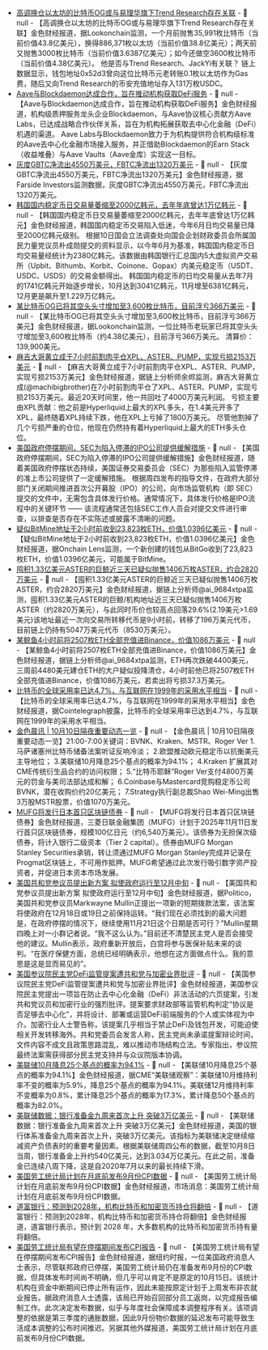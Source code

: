 - [高调换仓以太坊的比特币OG或与易理华旗下Trend Research存在关联]() - 📰 null - 【高调换仓以太坊的比特币OG或与易理华旗下Trend Research存在关联】金色财经报道，据Lookonchain监测，一个月前抛售35,991枚比特币（当前价值43.8亿美元），换得886,371枚以太坊（当前价值38.8亿美元）；两天前又抛售3000枚比特币（当前价值3.6387亿美元）；如今还做空3600枚比特币（当前价值4.38亿美元）。 
他是否与Trend Research、JackYi有关联？ 
链上数据显示，钱包地址0x52d3曾向这位比特币元老转账0.1枚以太坊作为Gas费，随后又向Trend Research的币安充值地址存入131万枚USDC。
- [Aave与Blockdaemon达成合作，旨在推动机构获取DeFi服务](https://crypto.news/aave-and-blockdaemon-partner-to-advance-institutional-access-to-defi/) - 📰 null - 【Aave与Blockdaemon达成合作，旨在推动机构获取DeFi服务】金色财经报道，机构级质押服务龙头企业Blockdaemon，与Aave协议核心贡献方Aave Labs，已达成战略合作伙伴关系，旨在为机构拓展获取去中心化金融（DeFi）机遇的渠道。 
Aave Labs与Blockdaemon致力于为机构提供符合机构级标准的Aave去中心化金融市场接入服务，并正借助Blockdaemon的Earn Stack（收益堆叠）与Aave Vaults（Aave金库）实现这一目标。
- [灰度GBTC净流出4550万美元，FBTC净流出1320万美元](https://farside.co.uk/btc/) - 📰 null - 【灰度GBTC净流出4550万美元，FBTC净流出1320万美元】金色财经报道，据Farside Investors监测数据，灰度GBTC净流出4550万美元，FBTC净流出1320万美元。
- [韩国国内稳定币日交易量萎缩至2000亿韩元，去年年底曾达1万亿韩元](https://www.yna.co.kr/view/AKR20251004025600002?section=market-plus/cryptocurrency) - 📰 null - 【韩国国内稳定币日交易量萎缩至2000亿韩元，去年年底曾达1万亿韩元】金色财经报道，韩国国内稳定币交易陷入低迷，今年6月日均交易量已降至2000亿韩元级别。 
根据10日国会立法调查处向国会企划财政委员会所属国民力量党议员朴成勋提交的资料显示，以今年6月为基准，韩国国内稳定币日均交易量经统计为2380亿韩元。该数据由韩国银行汇总国内5大虚拟资产交易所（Upbit、Bithumb、Korbit、Coinone、Gopax）内美元稳定币（USDT、USDC、USDS）的交易金额得出。 
韩国国内稳定币的日均交易量从去年7月的1741亿韩元开始逐步增长，10月达到3041亿韩元，11月增至6381亿韩元，12月更是飙升至1.229万亿韩元。
- [某比特币OG已将其空头头寸增加至3,600枚比特币，目前浮亏366万美元](https://x.com/lookonchain/status/1976444751017803981) - 📰 null - 【某比特币OG已将其空头头寸增加至3,600枚比特币，目前浮亏366万美元】金色财经报道，据Lookonchain监测，一位比特币老玩家已将其空头头寸增加至3,600枚比特币（约4.38亿美元），目前浮亏366万美元。 
清算价：139,900美元。
- [麻吉大哥黄立成于7小时前割肉平仓XPL、ASTER、PUMP，实现亏损2153万美元](https://x.com/EmberCN/status/1976443328708346308) - 📰 null - 【麻吉大哥黄立成于7小时前割肉平仓XPL、ASTER、PUMP，实现亏损2153万美元】金色财经报道，据链上分析师余烬监测，麻吉大哥黄立成(@machibigbrother)在7小时前割肉平仓了XPL、ASTER、PUMP，实现亏损2153万美元。最近20天时间里，他一共回吐了4000万美元利润。 
亏损主要由XPL贡献：他之前是Hyperliquid上最大的XPL多头，在1.4美元开多了XPL，最终随着XPL持续下跌，他在XPL上亏掉了1800万美元。 
尽管他割掉了几个亏损严重的仓位，他现在仍然持有着Hyperliquid上最大的ETH多头仓位。
- [美国政府停摆期间，SEC为陷入停滞的IPO公司提供缓解措施](https://www.bloomberg.com/news/articles/2025-10-09/sec-offers-relief-for-ipos-stuck-in-limbo-during-shutdown?srnd=phx-crypto) - 📰 null - 【美国政府停摆期间，SEC为陷入停滞的IPO公司提供缓解措施】金色财经报道，随着美国政府停摆状态持续，美国证券交易委员会（SEC）为那些陷入监管停滞的准上市公司提供了一定缓解措施。 
根据周四发布的指导文件，在政府大部分部门关闭期间推进首次公开募股（IPO）的公司，向市场监管机构（即 SEC）提交的文件中，无需包含具体发行价格。通常情况下，具体发行价格是IPO流程中的关键环节 —— 该流程通常还包括SEC工作人员会对提交文件进行审查，以排查是否存在不实陈述或披露不清晰的问题。
- [疑似BitMine地址于2小时前收到23,823枚ETH，价值1.0396亿美元](https://x.com/OnchainLens/status/1976436392252277117) - 📰 null - 【疑似BitMine地址于2小时前收到23,823枚ETH，价值1.0396亿美元】金色财经报道，据Onchain Lens监测，一个新创建的钱包从BitGo收到了23,823枚ETH，价值1.0396亿美元，可能属于BitMine。
- [囤积1.33亿美元ASTER的巨鲸近三天已疑似抛售1406万枚ASTER，约合2820万美元](https://x.com/ai_9684xtpa/status/1976433922151244256) - 📰 null - 【囤积1.33亿美元ASTER的巨鲸近三天已疑似抛售1406万枚ASTER，约合2820万美元】金色财经报道，据链上分析师@ai_9684xtpa监测，囤积1.33亿美元ASTER的巨鲸/机构地址近三天已疑似抛售1406万枚ASTER（约2820万美元），与此同时币价也较高点回落29.6%(2.19美元>1.69美元)该地址最近一次向交易所转移代币是9小时前，转移了196万美元代币，目前链上仍持有5047万美元代币（8530万美元）。
- [某鲸鱼4小时前将2507枚ETH全部充值进Binance，价值1086万美元](https://x.com/ai_9684xtpa/status/1976431210365845578) - 📰 null - 【某鲸鱼4小时前将2507枚ETH全部充值进Binance，价值1086万美元】金色财经报道，据链上分析师@ai_9684xtpa监测，ETH再次跌破4400美元，三周前4480美元建仓ETH的大户疑似投降清仓，4小时前他已将2507枚ETH全部充值进Binance，价值1086万美元，若卖出将亏损37.3万美元。
- [比特币的全球采用率已达4.7%，与互联网在1999年的采用水平相当](https://x.com/Cointelegraph/status/1976430171734392854) - 📰 null - 【比特币的全球采用率已达4.7%，与互联网在1999年的采用水平相当】金色财经报道，据Cointelegraph披露，比特币的全球采用率已达到4.7%，与互联网在1999年的采用水平相当。
- [金色晨讯 | 10月10日隔夜重要动态一览]() - 📰 null - 【金色晨讯 | 10月10日隔夜重要动态一览】21:00-7:00关键词：BVNK、Kraken、MSTR、Roger Ver 
1.马萨诸塞州比特币储备法案听证反响冷淡； 
2.欧盟推动欧元稳定币以抗衡美元主导地位； 
3.美联储10月降息25个基点的概率为94.1%； 
4.Kraken 扩展其对CME传统衍生品合约的访问权限； 
5.“比特币耶稣”Roger Ver支付4800万美元的罚金与美司法部达成和解； 
6.Coinbase与Mastercard竞购稳定币公司BVNK，潜在收购价约20亿美元； 
7.Strategy执行副总裁Shao Wei-Ming出售3万股MSTR股票，价值1070万美元。
- [MUFG将发行日本首只区块链债券](https://www.ledgerinsights.com/mufg-is-planning-japans-first-bank-digital-bond/) - 📰 null - 【MUFG将发行日本首只区块链债券】金色财经报道，三菱日联金融集团（MUFG）计划于2025年11月11日发行首只区块链债券，规模100亿日元（约6,540万美元）。该债券为无担保次级债券，将计入银行二级资本（Tier 2 capital）。债券由MUFG Morgan Stanley Securities承销，转让须通过MUFG Morgan Stanley完成并记录在Progmat区块链上，不可用作抵押。MUFG希望通过此次发行吸引数字资产投资者，并促进日本资本市场发展。
- [美国共和党参议员提出新方案 拟使政府运行至12月中旬](https://flash.jin10.com/detail/20251010065854312800) - 📰 null - 【美国共和党参议员提出新方案 拟使政府运行至12月中旬】金色财经报道，据Politico，美国共和党参议员Markwayne Mullin正提出一项新的短期拨款法案，该法案将使政府在12月18日或19日之前保持运转。“我们现在必须找到的最大问题是，在政府停摆的情况下，继续使用11月21日这个日期是否可行？”Mullin星期四晚上对一小群记者说。“我不这么认为。”目前还不清楚民主党人是否会接受他的建议。Mullin表示，政府重新开放后，白宫将参与医保补贴未来的谈判。“在医疗保健方面，总统已经明确表示，他想在这方面做点什么。我的意思是这是显而易见的”。
- [美国参议院民主党DeFi监管提案遭共和党与加密业界批评](https://www.theblock.co/post/374095/senate-democrats-defi-legislative-proposal-draws-fire-from-committee-republicans-crypto-advocates) - 📰 null - 【美国参议院民主党DeFi监管提案遭共和党与加密业界批评】金色财经报道，美国参议院民主党提出一项旨在防止去中心化金融（DeFi）非法活动的六页提案，引发共和党议员和加密行业的强烈批评。提案要求财政部等监管机构判定“协议是否足够去中心化”，并将设计、部署或运营DeFi前端服务的个人或实体视为中介。加密行业人士警告称，该提案几乎相当于禁止DeFi及钱包开发，可能迫使相关开发转移海外。共和党委员会发言人称，民主党尚未承诺提案辩论时间，文件内容不成文且政策思路混乱，难以推动市场结构立法。专家指出，参议院最终法案需获得部分民主党支持并与众议院版本协调。
- [美联储10月降息25个基点的概率为94.1%]() - 📰 null - 【美联储10月降息25个基点的概率为94.1%】金色财经报道，据CME“美联储观察”：美联储10月维持利率不变的概率为5.9%，降息25个基点的概率为94.1%。美联储12月维持利率不变概率为0.8%，累计降息25个基点的概率为17.3%，累计降息50个基点的概率为82.0%。
- [美联储数据：银行准备金九周来首次上升 突破3万亿美元](https://www.cls.cn/detail/2164939) - 📰 null - 【美联储数据：银行准备金九周来首次上升 突破3万亿美元】金色财经报道，美国的银行体系准备金九周来首次上升，突破3万亿美元。该指标为美联储决定继续缩减资产负债表时的重要考量因素。根据美联储周四公布的数据，截至10月8日当周，银行准备金上升约540亿美元，达到3.034万亿美元。在此之前，准备金已连续八周下降，这是自2020年7月以来的最长持续下滑。
- [美国劳工统计局计划在月底前发布9月份CPI数据](https://flash.jin10.com/detail/20251010053646071800) - 📰 null - 【美国劳工统计局计划在月底前发布9月份CPI数据】金色财经报道，市场消息：美国劳工统计局计划在月底前发布9月份CPI数据。
- [道富银行：预测到2028年，机构比特币和加密货币持仓将翻倍](https://x.com/BitcoinMagazine/status/1976279904204603661) - 📰 null - 【道富银行：预测到2028年，机构比特币和加密货币持仓将翻倍】金色财经报道，道富银行表示，预计到 2028 年，大多数机构的比特币和加密货币持有量将翻倍。
- [美国劳工统计局有望在停摆期间发布CPI报告](https://flash.jin10.com/detail/20251010053306825800) - 📰 null - 【美国劳工统计局有望在停摆期间发布CPI报告】金色财经报道，据纽约时报，一位美国政府消息人士表示，尽管联邦政府已停摆，美国劳工统计局仍在准备发布9月份的CPI数据，但具体发布时间尚不明确，但几乎可以肯定不是原定的10月15日。该统计机构在资金中断期间已停止所有运作，因此未能按原定计划于上周发布非农就业报告。据政府消息人士透露，该局已开始召回部分员工返岗，以完成报告编制工作。此次决定发布数据，似乎与年度社会保障成本调整程序有关。该项调整的依据是第三季度的通胀数据，因此9月份物价数据的延迟发布可能导致生活成本调整的公布时间推迟。另据其他外媒报道，美国劳工统计局计划在月底前发布9月份CPI数据。
